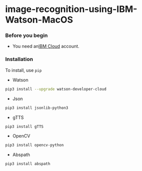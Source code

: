 # image-recognition-using-IBM-Watson-MacOS

### Before you begin
* You need an[IBM Cloud](https://cloud.ibm.com/registration?target=/developer/watson&cm_sp=WatsonPlatform-WatsonServices-_-OnPageNavLink-IBMWatson_SDKs-_-Python "IBM Cloud website") account.

### Installation
To install, use `pip`

* Watson
```bash
pip3 install --upgrade watson-developer-cloud
```
* Json
```bash
pip3 install jsonlib-python3
```
* gTTS
```bash
pip3 install gTTS
```
* OpenCV
```bash
pip3 install opencv-python
```
* Abspath
```bash
pip3 install abspath
```



